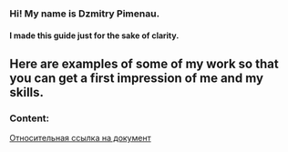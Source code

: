 ### Hi! My name is Dzmitry Pimenau.
#### I made this guide just for the sake of clarity.
**Here are examples of some of my work so that you can get a first impression of me and my skills.**
---
### Content:
[Относительная ссылка на документ](../Dzimitrio/Testing-my-examples/Readme)
